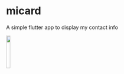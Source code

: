 # micard

A simple flutter app to display my contact info

<img src="https://user-images.githubusercontent.com/11605562/79679942-e7649a00-823c-11ea-84c9-2953e92f9cdc.png" width="15%"></img>

